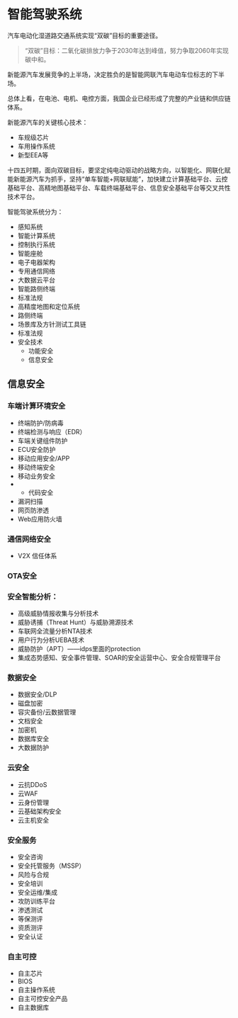 # 智能驾驶系统

汽车电动化湿道路交通系统实现“双碳”目标的重要途径。

> “双碳”目标：二氧化碳排放力争于2030年达到峰值，努力争取2060年实现碳中和。

新能源汽车发展竞争的上半场，决定胜负的是智能网联汽车电动车位标志的下半场。


总体上看，在电池、电机、电控方面，我国企业已经形成了完整的产业链和供应链体系。

新能源汽车的关键核心技术：
- 车规级芯片
- 车用操作系统
- 新型EEA等

十四五时期，面向双碳目标，要坚定纯电动驱动的战略方向，以智能化、网联化赋能新能源汽车为抓手，坚持“单车智能+网联赋能”，加快建立计算基础平台、云控基础平台、高精地图基础平台、车载终端基础平台、信息安全基础平台等交叉共性技术平台。


智能驾驶系统分为：
- 感知系统
- 智能计算系统
- 控制执行系统
- 智能座舱
- 电子电器架构
- 专用通信网络
- 大数据云平台
- 智能路侧终端
- 标准法规
- 高精度地图和定位系统
- 路侧终端
- 场景库及方针测试工具链
- 标准法规
- 安全技术
  - 功能安全
  - 信息安全
    
## 信息安全    
### 车端计算环境安全
  - 终端防护/防病毒
  - 终端检测与响应（EDR）
  - 车端关键组件防护
  - ECU安全防护
  - 移动应用安全/APP
  - 移动终端安全
  - 移动业务安全
  -   - 代码安全
  - 漏洞扫描
  - 网页防渗透
  - Web应用防火墙


### 通信网络安全
- V2X 信任体系
### OTA安全



### 安全智能分析：
- 高级威胁情报收集与分析技术
- 威胁诱捕（Threat Hunt）与威胁溯源技术
- 车联网全流量分析NTA技术
- 用户行为分析UEBA技术
- 威胁防护（APT）——idps里面的protection
- 集成态势感知、安全事件管理、SOAR的安全运营中心、安全合规管理平台



### 数据安全
  - 数据安全/DLP
  - 磁盘加密
  - 容灾备份/云数据管理
  - 文档安全
  - 加密机
  - 数据库安全
  - 大数据防护


### 云安全
  - 云抗DDoS
  - 云WAF
  - 云身份管理
  - 云基础架构安全
  - 云主机安全


### 安全服务
  - 安全咨询
  - 安全托管服务（MSSP）
  - 风险与合规
  - 安全培训
  - 安全运维/集成
  - 攻防训练平台
  - 渗透测试
  - 等保测评
  - 资质测评
  - 安全认证



### 自主可控
  - 自主芯片
  - BIOS
  - 自主操作系统
  - 自主可控安全产品
  - 自主数据库

